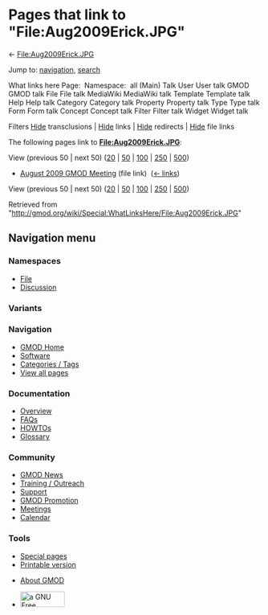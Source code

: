 <div id="mw-page-base" class="noprint">

</div>

<div id="mw-head-base" class="noprint">

</div>

<div id="content" class="mw-body" role="main">

<span id="top"></span>

<div id="mw-js-message" style="display:none;">

</div>



# <span dir="auto">Pages that link to "File:Aug2009Erick.JPG"</span>

<div id="bodyContent">

<div id="contentSub">

←
[File:Aug2009Erick.JPG](/wiki/File:Aug2009Erick.JPG "File:Aug2009Erick.JPG")

</div>

<div id="jump-to-nav" class="mw-jump">

Jump to: [navigation](#mw-navigation), [search](#p-search)

</div>

<div id="mw-content-text">

What links here Page:  Namespace:  all (Main) Talk User User talk GMOD
GMOD talk File File talk MediaWiki MediaWiki talk Template Template talk
Help Help talk Category Category talk Property Property talk Type Type
talk Form Form talk Concept Concept talk Filter Filter talk Widget
Widget talk

Filters
[Hide](/mediawiki/index.php?title=Special:WhatLinksHere/File:Aug2009Erick.JPG&hidetrans=1 "Special:WhatLinksHere/File:Aug2009Erick.JPG")
transclusions \|
[Hide](/mediawiki/index.php?title=Special:WhatLinksHere/File:Aug2009Erick.JPG&hidelinks=1 "Special:WhatLinksHere/File:Aug2009Erick.JPG")
links \|
[Hide](/mediawiki/index.php?title=Special:WhatLinksHere/File:Aug2009Erick.JPG&hideredirs=1 "Special:WhatLinksHere/File:Aug2009Erick.JPG")
redirects \|
[Hide](/mediawiki/index.php?title=Special:WhatLinksHere/File:Aug2009Erick.JPG&hideimages=1 "Special:WhatLinksHere/File:Aug2009Erick.JPG")
file links

The following pages link to
**[File:Aug2009Erick.JPG](/wiki/File:Aug2009Erick.JPG "File:Aug2009Erick.JPG")**:

View (previous 50 \| next 50)
([20](/mediawiki/index.php?title=Special:WhatLinksHere/File:Aug2009Erick.JPG&limit=20 "Special:WhatLinksHere/File:Aug2009Erick.JPG")
\|
[50](/mediawiki/index.php?title=Special:WhatLinksHere/File:Aug2009Erick.JPG&limit=50 "Special:WhatLinksHere/File:Aug2009Erick.JPG")
\|
[100](/mediawiki/index.php?title=Special:WhatLinksHere/File:Aug2009Erick.JPG&limit=100 "Special:WhatLinksHere/File:Aug2009Erick.JPG")
\|
[250](/mediawiki/index.php?title=Special:WhatLinksHere/File:Aug2009Erick.JPG&limit=250 "Special:WhatLinksHere/File:Aug2009Erick.JPG")
\|
[500](/mediawiki/index.php?title=Special:WhatLinksHere/File:Aug2009Erick.JPG&limit=500 "Special:WhatLinksHere/File:Aug2009Erick.JPG"))

- [August 2009 GMOD
  Meeting](/wiki/August_2009_GMOD_Meeting "August 2009 GMOD Meeting")
  (file link) ‎ <span class="mw-whatlinkshere-tools">([←
  links](/mediawiki/index.php?title=Special:WhatLinksHere&target=August+2009+GMOD+Meeting "Special:WhatLinksHere"))</span>

View (previous 50 \| next 50)
([20](/mediawiki/index.php?title=Special:WhatLinksHere/File:Aug2009Erick.JPG&limit=20 "Special:WhatLinksHere/File:Aug2009Erick.JPG")
\|
[50](/mediawiki/index.php?title=Special:WhatLinksHere/File:Aug2009Erick.JPG&limit=50 "Special:WhatLinksHere/File:Aug2009Erick.JPG")
\|
[100](/mediawiki/index.php?title=Special:WhatLinksHere/File:Aug2009Erick.JPG&limit=100 "Special:WhatLinksHere/File:Aug2009Erick.JPG")
\|
[250](/mediawiki/index.php?title=Special:WhatLinksHere/File:Aug2009Erick.JPG&limit=250 "Special:WhatLinksHere/File:Aug2009Erick.JPG")
\|
[500](/mediawiki/index.php?title=Special:WhatLinksHere/File:Aug2009Erick.JPG&limit=500 "Special:WhatLinksHere/File:Aug2009Erick.JPG"))

</div>

<div class="printfooter">

Retrieved from
"<http://gmod.org/wiki/Special:WhatLinksHere/File:Aug2009Erick.JPG>"

</div>

<div id="catlinks" class="catlinks catlinks-allhidden">

</div>

<div class="visualClear">

</div>

</div>

</div>

<div id="mw-navigation">

## Navigation menu

<div id="mw-head">



<div id="left-navigation">

<div id="p-namespaces" class="vectorTabs" role="navigation"
aria-labelledby="p-namespaces-label">

### Namespaces

- <span id="ca-nstab-image"><a href="/wiki/File:Aug2009Erick.JPG" accesskey="c"
  title="View the file page [c]">File</a></span>
- <span id="ca-talk"><a
  href="/mediawiki/index.php?title=File_talk:Aug2009Erick.JPG&amp;action=edit&amp;redlink=1"
  accesskey="t"
  title="Discussion about the content page [t]">Discussion</a></span>

</div>

<div id="p-variants" class="vectorMenu emptyPortlet" role="navigation"
aria-labelledby="p-variants-label">

### 

### Variants[](#)

<div class="menu">

</div>

</div>

</div>

<div id="right-navigation">





</div>



</div>

</div>

</div>

<div id="mw-panel">

<div id="p-logo" role="banner">

<a href="/wiki/Main_Page"
style="background-image: url(http://gmod.org/images/GMOD-cogs.png);"
title="Visit the main page"></a>

</div>

<div id="p-Navigation" class="portal" role="navigation"
aria-labelledby="p-Navigation-label">

### Navigation

<div class="body">

- <span id="n-GMOD-Home">[GMOD Home](/wiki/Main_Page)</span>
- <span id="n-Software">[Software](/wiki/GMOD_Components)</span>
- <span id="n-Categories-.2F-Tags">[Categories /
  Tags](/wiki/Categories)</span>
- <span id="n-View-all-pages">[View all
  pages](/wiki/Special:AllPages)</span>

</div>

</div>

<div id="p-Documentation" class="portal" role="navigation"
aria-labelledby="p-Documentation-label">

### Documentation

<div class="body">

- <span id="n-Overview">[Overview](/wiki/Overview)</span>
- <span id="n-FAQs">[FAQs](/wiki/Category:FAQ)</span>
- <span id="n-HOWTOs">[HOWTOs](/wiki/Category:HOWTO)</span>
- <span id="n-Glossary">[Glossary](/wiki/Glossary)</span>

</div>

</div>

<div id="p-Community" class="portal" role="navigation"
aria-labelledby="p-Community-label">

### Community

<div class="body">

- <span id="n-GMOD-News">[GMOD News](/wiki/GMOD_News)</span>
- <span id="n-Training-.2F-Outreach">[Training /
  Outreach](/wiki/Training_and_Outreach)</span>
- <span id="n-Support">[Support](/wiki/Support)</span>
- <span id="n-GMOD-Promotion">[GMOD
  Promotion](/wiki/GMOD_Promotion)</span>
- <span id="n-Meetings">[Meetings](/wiki/Meetings)</span>
- <span id="n-Calendar">[Calendar](/wiki/Calendar)</span>

</div>

</div>

<div id="p-tb" class="portal" role="navigation"
aria-labelledby="p-tb-label">

### Tools

<div class="body">

- <span id="t-specialpages"><a href="/wiki/Special:SpecialPages" accesskey="q"
  title="A list of all special pages [q]">Special pages</a></span>
- <span id="t-print"><a
  href="/mediawiki/index.php?title=Special:WhatLinksHere/File:Aug2009Erick.JPG&amp;printable=yes"
  rel="alternate" accesskey="p"
  title="Printable version of this page [p]">Printable version</a></span>

</div>

</div>

</div>

</div>

<div id="footer" role="contentinfo">

- <span id="footer-places-about">[About
  GMOD](/wiki/GMOD:About "GMOD:About")</span>

<!-- -->

- <span id="footer-copyrightico">[<img src="http://www.gnu.org/graphics/gfdl-logo-small.png" width="88"
  height="31" alt="a GNU Free Documentation License" />](http://www.gnu.org/licenses/fdl-1.3.html)</span>




</div>
